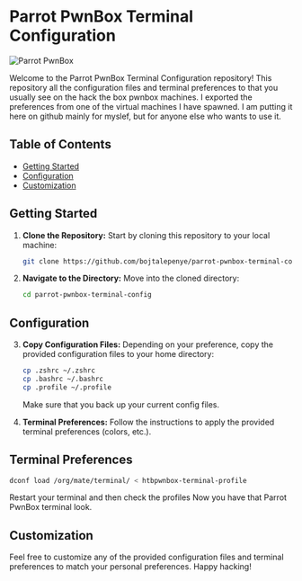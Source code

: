 # Parrot PwnBox Terminal Configuration

![Parrot PwnBox](https://i.imgur.com/JTJogTF.png)

Welcome to the Parrot PwnBox Terminal Configuration repository! This repository all the configuration files and terminal preferences to that you usually see on the hack the box pwnbox machines. I exported the preferences from one of the virtual machines I have spawned. I am putting it here on github mainly for myslef, but for anyone else who wants to use it.

## Table of Contents
- [Getting Started](#getting-started)
- [Configuration](#configuration)
- [Customization](#customization)

## Getting Started
1. **Clone the Repository:** Start by cloning this repository to your local machine:

   ```bash
   git clone https://github.com/bojtalepenye/parrot-pwnbox-terminal-config
   ```

2. **Navigate to the Directory:** Move into the cloned directory:

   ```bash
   cd parrot-pwnbox-terminal-config
   ```

## Configuration
3. **Copy Configuration Files:** Depending on your preference, copy the provided configuration files to your home directory:

   ```bash
   cp .zshrc ~/.zshrc
   cp .bashrc ~/.bashrc
   cp .profile ~/.profile
   ```
   Make sure that you back up your current config files.
   
5. **Terminal Preferences:** Follow the instructions to apply the provided terminal preferences (colors, etc.).
## Terminal Preferences
   ```bash
   dconf load /org/mate/terminal/ < htbpwnbox-terminal-profile
   ```
Restart your terminal and then check the profiles
Now you have that Parrot PwnBox terminal look.

## Customization
Feel free to customize any of the provided configuration files and terminal preferences to match your personal preferences.
Happy hacking!
